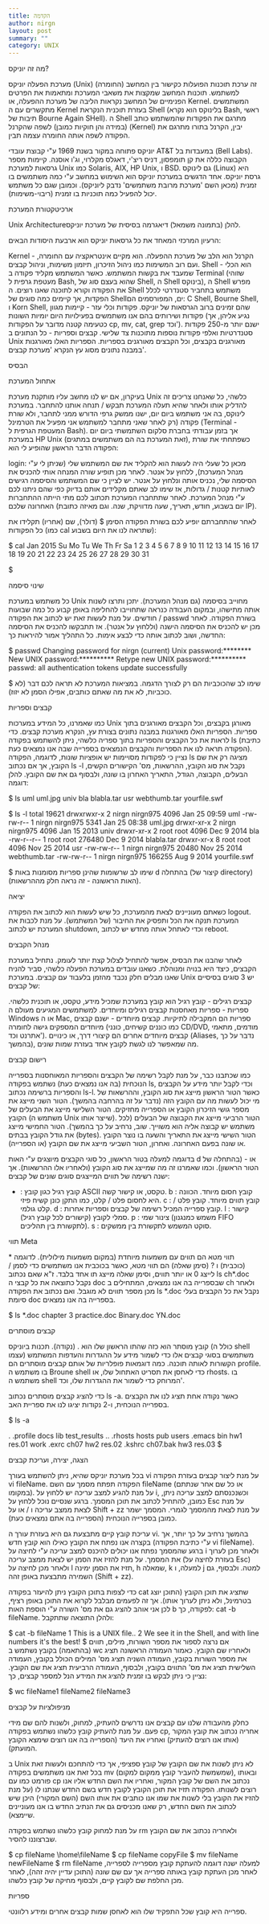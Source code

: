 ```yaml
---
title: הקדמה
author: nirgn
layout: post
summary: ""
category: UNIX
---
```

מה זה יוניקס?

מערכת הפעלה יוניקס (Unix) זה ערכת תוכנות הפועלות כקישור בין המחשב (החומרה) למשתמש. תוכנות המחשב שמקצות את משאבי המערכת ומתאמות את הפרטים הפנימיים של המחשב נקראות הליבה של מערכת ההפעלה, או Kernel. המשתמשים מתקשרים עם ה Kernel בעזרת תוכנית הנקראת Shell (בלינוקס הוא נקרא Bash, ראשי תיבות של Bourne Again SHell). ה Shell מתרגם את הפקודות שהמשתמש כותב (במידה והן חוקיות כמובן) לשפה שהקרנל (Kernel) יבין, הקרנל בתורו מתרגם את הפקודה לשפה אותה החומרה עצמה תבין.

יוניקס פתוחה במקור בשנת 1969 ע"י קבוצת עובדי AT&T במעבדות בל (Bell Labs). הקבוצה כללה את קן תומפסון, דניס ריצ'י, דאגלס מקלרוי, וג'ו אוסנה.
קיימות מספר גרסאות למערכת Unix כמו Solaris, AIX, HP Unix, ו BSD. גם לינוקס (Linux) היא גרסת יוניקס.
אחד הדגשים במערכת יוניקס הוא השימוש במחשב ע"י כמה משתמשים בו זמנית (מכאן השם 'מערכת מרובת משתמשים' נדבק ליוניקס). וכמובן שגם כל משתמש יכול להפעיל כמה תוכניות בו זמנית (ריבוי-משימות).


ארכיטקטורת המערכת

Unix Architectureלהלן (בתמונה משמאל) דיאגרמה בסיסית של מערכת יוניקס.

הרעיון המרכזי המאחד את כל גרסאות יוניקס הוא ארבעת היסודות הבאים:

Kernel - הקרנל הוא הלב של מערכת ההפעלה. הוא מקיים אינטראקציה עם החומרה, ועם רוב המשימות כמו ניהול הזיכרון, תיזמון משימות, וניהול קבצים.
Shell - הוא הכלי שמעבד את בקשות המשתמש. כאשר המשתמש מקליד פקודה ב Terminal (שזוהי מעטפת גרפית ל Bash, שהוא בעצם סוג של Shell, ה Shell בינוקס), ה Shell מפרש את הפקודה וקורא לתוכנה שאנו רוצים. ה Shell משתמש בתחביר סטנדרטי לכלל הפקדות, אך קיימים כמה סוגים של Shellים, המפורסמים הם: C Shell, Bourne Shell, ו Korn Shell, שהם זמינים ברוב הגרסאות של יוניקס.
פקודות וכלי עזר - קיימות מגוון פקודות ושירותים בהם אנו משתמשים בפעילויות היום יומיות השונות (נגיע אליהן, אך כטעימה קטנה מדובר על הפקודות cp, mv, cat, grep וכד'). ישנם יותר מ-250 פקודות סטנדרטיות ואלפי פקודות נוספות מתוכנות צד שלישי.
קבצים וספריות - כל הנתונים ב Unix מאורגנים בקבצים, וכל הקבצים מאורגנים בספריות. הספריות האלו מאורגנות במבנה נתונים מסוג עץ הנקרא 'מערכת קבצים'.


הבסיס

אתחול המערכת

בעיקרון, אם יש לנו מחשב עליו מותקנת מערכת Unix כלשהי, כל שאנחנו צריכים זה להדליק אותו ולאחר שהיא תעלה המערכת תבקש / תנחה אותנו להתחבר. במערכת לינוקס, בה אני משתמש ביום יום, ישנו ממשק גרפי הדורש ממני לתחבר, ולא שורת פקודה (רק לאחר שאני מתחבר למשתמש אני מפעיל את הטרמינל (Terminal - המעטפת הגרפית ל Bash). אך בזמן עבודתי בחברת סלקום השתמשתי ביום יום במערכת HP Unix (זאת המערכת בה הם משתמשים במתגים), כשפתחתי את שורת הפקודה הדבר הראשון שהופיע לי הוא:

login:
 מכאן כל שעלי היה לעשות הוא להקליד את שם המשתמש שלי (שניתן לי ע"י מנהל המערכת), ללחוץ על אנטר. לאחר מכן תופיע שורה המנחה אותי להכניס את הסיסמה שלי, נכניס אותה ונלחוץ על אנטר. יש לציין כי שם המשתמש והסיסמה רגישים לאותיות קטנות / גדולות, אז שימו לב שאתם מקלידים אותם בדיוק כפי שהם ניתנו לכם ע"י מנהל המערכת. לאחר שתתחברו המערכת תכתוב לכם מתי הייתה ההתחברות האחרונה שלכם (יום בשבוע, חודש, תאריך, שעה מדוויקת, שנה. וגם מאיזה כתובת IP).

לאחר שהתחברתם יופיע לכם בשורת הפקודה הסימן $ (דולר), שם (אחריו) תקלידו את כל הפקודות (כמו cal שתראה לנו את היום בשבוע):

$ cal
         Jan 2015
Su Mo Tu  We Th  Fr  Sa
                           1    2    3
  4    5    6    7    8    9  10
11  12  13  14  15  16  17
18  19  20  21  22  23  24
25  26  27  28  29  30  31

$


שינוי סיסמה

כל משתמש במערכת Unix מחוייב בסיסמה (גם מנהל המערכת). יתכן ותרצו לשנות אותה מתישהו, ובמקום העבודה כנראה שתחוייבו להחליפה באופן קבוע כל כמה שבועות / חודשים. על מנת לעשות זאת יש לכתוב את הפקודה passwd בשורת הפקודה. לאחר מכן יש להכניס את הסיסמה הישנה (וללחוץ על אנטר). אז תתבקשו להכניס את הסיסמה החדשה, ושוב לכתוב אותה כדי לבצע אימות. כל התהליך אמור להיראות כך:

$ passwd
Changing password for nirgn
(current) Unix password:********
New UNIX password:**********
Retype new UNIX password:**********
passwd: all authentication tokens update successfully

$
 שימו לב שהכוכביות הם רק לצורך הדגמה. במציאות המערכת לא תראה לכם דבר (לא כוכביות, לא את מה שאתם כותבים, אפילו הסמן לא יזוז).



קבצים וספריות

כמו שאמרנו, כל המידע במערכות Unix מאורגן בקבצים, וכל הקבצים מאורגנים בתוך ספריות. הספריות האלו מאורגנות במבנה נתונים בצורת עץ, הנקרא מערכת קבצים. כדי לראות את כל הקבצים והספריות בתוך ספריה כלשהי, ניתן להשתמש בפקודה ls (כתיבת הפקודה תראה לנו את הספריות והקבצים הנמצאים בספרייה שבה אנו נמצאים כעת). נציין כי לפקודות מסויימות יש אופציות שונות, לדוגמה, הפקודה ls מציגה רק את שם הקובץ, אך אם נכתוב ls -l נקבל את סוג הקובץ, ההרשאות, מס' הקישורים הקשים, הבעלים, הקבוצה, הגודל, התאריך האחרון בו שונה, ולבסוף גם את שם הקובץ. להלן דוגמה:

$ ls
uml
uml.jpg
univ
bla
blabla.tar
usr
webthumb.tar
yourfile.swf

$ ls -l
total 19621
drwxrwxr-x  2 nirgn      nirgn975      4096  Jan  25  09:59  uml
-rw-rw-r--     1 nirgn      nirgn975      5341  Jan  25  08:38  uml.jpg
drwxr-xr-x    2 nirgn      nirgn975      4096  Jan  15   2013  univ
drwxr-xr-x    2 root        root              4096  Dec    9  2014  bla
-rw-r--r--       1 root        root          276480  Dec    9  2014  blabla.tar
drwxr-xr-x    8 root        root              4096  Nov  25  2014  usr
-rw-rw-r--     1 nirgn      nirgn975    20480  Nov  25  2014  webthumb.tar
-rw-rw-r--     1 nirgn      nirgn975  166255  Aug    9  2014  yourfile.swf

$
 שימו לב שרשומות שהינן ספריות מסומנות באות d בהתחלה (קיצור של directory) (האות הראשונה - זה נראה חלק מההרשאות).



יציאה

כשאתם מעוניינים לצאת מהמערכת, כל שיש לעשות הוא לכתוב את הפקודה logout. המערכת תנקה את הכל ותפסיק את החיבור (של המשתמש). על מנת לכבות את המערכת יש לכתוב shutdown, וכדי לאתחל אותה מחדש יש לכתוב reboot.



מנהל הקבצים

לאחר שהבנו את הבסיס, אפשר להתחיל לצלול קצת יותר לעומק. נתחיל במערכת הקבצים, כיצד היא בנויה ומנוהלת. כשאנו עובדים במערכת הפעלה כלשהי, סביר להניח שאנו מבלים חלק נכבד מהזמן בלעבוד עם קבצים. במערכת Unix יש 3 סוגים בסיסיים של קבצים:

קבצים רגילים - קובץ רגיל הוא קובץ במערכת שמכיל מידע, טקסט, או תוכנית כלשהי.
ספריות - ספריות מאחסנות קבצים רגילים ומיוחדים. למשתמשים המגיעים מעולם ה Windows או ה Mac, ספריות הם המקבילה לתיקיות.
קבצים מיוחדים - ישנם קבצים מיוחדים המספקים גישה לחומרה (כמו כוננים קשיחים, כונני CD/DVD, מודמים, מתאמי אתרנט וכד'). קבצים מיוחדים אחרים הם קיצורי דרך, או כינויים (Aliases, נדבר על כך בהמשך), מה שמאפשר לנו לגשת לקובץ אחד בעזרת שמות שונים.


רישום קבצים

כמו שכתבנו כבר, על מנת לקבל רשימה של הקבצים והספריות המאוחסנות בספרייה הנוכחית (בה אנו נמצאים כעת) נשתמש בפקודה ls, וכדי לקבל יותר מידע על הקבצים והספריות ברשימה נכתוב ls-l. כאשר הטור הראשון מייצג את סוג הקובץ, וההרשאות של מי יכול לעשות מה עם הקובץ הזה (נדבר על זה בהרחבה בהמשך). הטור השני מייצג את מספר גושי הזיכרון הקובץ או הספרייה מחזיקים. הטור השלישי מייצג את הבעלים של הקובץ (משתמש ה Unix שייצר אותו). הטור הרביעי מייצג את הקבוצה של הבעלים (לכל משתמש יש קבוצה אליה הוא משוייך. שוב, נרחיב על כך בהמשך). הטור החמישי מייצג את גודל הקובץ בבתים (bytes). הטור השישי מייצג את התאריך והשעה בו נוצר הקובץ או שונה בפעם האחרונה. ואחרון, הטור השביעי מייצג את שם הקובץ (או הספרייה).

בדוגמה למעלה בטור הראשון, כל סוגי הקבצים מיוצגים ע"י האות d או - (בהתחלה של הטור הראשון). וכמו שאמרנו זה מה שמייצג את סוג הקובץ (ולאחריו אלו ההרשאות). אך ישנה רשימה של תווים המייצגים סוגים שונים של קבצים:

- : קובץ רגיל כגון קובץ ASCII טקסט, או קישור קשה.
b : קובץ חסום מיוחד. הכוונה היא לחסום פלט / קלט, כמו התקן כונן קשיח פיזי.
c : קובץ תווים מיוחד. קובץ פלט / קלט גולמי.
d : קובץ ספרייה המכיל רשימה של קבצים וספריות אחרות.
l : קישור סמלי לקובץ (קישורים לכל קובץ רגיל).
p : צינור שמי (משמש כמנגנון FIFO לתקשורת בין תהליכים).
s : סוקט המשמש לתקשורת בין ממשקים.


תווי Meta

תווי מטא הם תווים עם משמעות מיוחדת (במקום משמעות מילולית). לדוגמה * (כוכבית) ו ? (סימן שאלה) הם תווי מטא, כאשר בכוכבית אנו משתמשים כדי לסמן / לייצג 0 או יותר תווים, וסימן שאלה מייצג תו אחד בלבד. ז"א שאם נכתוב ls ch*.doc נקבל כתוצאה את כל קבצי ה doc שבספרייה בה אנו נמצאים, המתחילים ב ch ולאחר מכן מספר תווים לא מוגבל. ואם נכתוב את הפקודה ls *.doc נקבל את כל הקבצים בעלי סיומת doc בספרייה בה אנו נמצאים.

$ ls *.doc
chapter 3 practice.doc
Binary.doc
YN.doc


קבצים מוסתרים

קובץ מוסתר הוא כזה שהתו הראשון שלו הוא . (נקודה). תכנות ביוניקס (כולל ה shell עצמו) משתמשים בסוגי קבצים אלו כדי לשמור מידע על ההגדרות והעדפות המשתמש הקשורות לאותה תוכנה. כמה דוגמאות פופלריות של אותם קבצים מוסתרים הם profile. בו משתמש ה Broune shell כדי לאחסן את תסריט האתחול שלו, או rhosts. בו משתמש ה shell המרוחק כדי לשמור את ההגדרות שלו, וכד'.

כדי להציג קבצים מוסתרים נכתוב ls -a. כאשר נקודה אחת תציג לנו את הקבצים בספרייה הנוכחית, ו-2 נקודות יציגו לנו את ספריית האב.

$ ls -a

.               .profile       docs    lib         test_results
..              .rhosts       hosts   pub       users
.emacs    bin             hw1     res.01   work
.exrc       ch07           hw2     res.02
.kshrc      ch07.bak  hw3     res.03
$


הצגה, יצירה, ועריכת קבצים

בכל מערכת יוניקס שהיא, ניתן להשתמש בעורך vi על מנת ליצור קבצים בעזרת הפקודה vi fileName. הפקודה תפתח מסמך עם השם fileName (או כל שם אחר שנתתם במקומו). על מנת להגיע למצב עריכה יש ללחוץ על i, וכשנכנסתם למצב עריכה ניתן, כמובן, להתחיל לכתוב את תוכן המסמך. ברגע שנסיים נוכל ללחוץ על Esc על מנת לצאת ממצב עריכה ו / או על Shift + zz על מנת לצאת מהמסמך לגמרי. המסמך ישמר כמובן בספרייה הנוכחית (הספרייה בה אתם נמצאים כעת).

עריכת קובץ קיים מתבצעת גם היא בעזרת עורך ה vi. בהמשך נרחיב על כך יותר, אך בקצרה אנו נפתח את הקובץ כאילו הוא קובץ חדש (ע"י כתיבת הפקודה vi fileName). ברגע שהמסמך נפתח אנו יכולים להיכנס למצב עריכה ע"י לחיצה על i ולאחר מכן לערוך את המסמך. על מנת להזיז את הסמן יש לצאת ממצב עריכה (בעזרת לחיצה על Esc) ולאחר מכן לחיצה על l תזיז את הסמן ימינה, h שמאלה, k למעלה, ו j למטה. ולבסוף, גם השמירה מתבצעת באופן זהה (Shift + zz).

כדי לצפות בתוכן הקובץ ניתן להיעזר בפקודה cat שתציג את תוכן הקובץ (התוכן יוצג בטרמינל, ולא ניתן לערוך אותו). אך זה לפעמים מבלבל לקרוא את התוכן באופן רציף, לכן אני אוהב להציג גם את מס' השורה ע"י הוספת האות b לפקודה, כך: cat -b fileName. ולהלן התוצאה שתתקבל:

$ cat -b fileName
1   This is a UNIX file..
2   We see it in the Shell, and with line numbers it's the best!
$
 אם נרצה לספור את מספר השורות, מילים, תווים (בהתאמה) בקובץ נשתמש ב wc ולאחריו שם הקובץ. כאמור העמודה הראשונה תציג את מספר השורות בקובץ, העמודה השניה תציג מס' המילים הכולל בקובץ, העמודה השלישית תציג את מס' התווים בקובץ, ולבסוף, העמודה הרביעית תציג את שם הקובץ. נציין כי ניתן לבקש בו זמנית להציג את המידע הנל למספר קבצים, כך:

$ wc fileName1 fileName2 fileName3


מניפולציות על קבצים

כחלק מהעבודה שלנו עם קבצים אנו נדרשים להעתיק, למחוק, ולשנות להם שם מידי פעם. על מנת להעתיק קובץ כלשהו נשתמש בפקודה cp, אחריה נכתוב את קובץ המקור (אותו אנו רוצים להעתיק) ואחריו את היעד (הספרייה בה אנו רוצים שימצא הקובץ המועתק).

ב Unix לא ניתן לשנות את שם הקובץ של קובץ ספציפי, אך כדי להתחכם ולעשות זאת בכל זאת אנו משתמשים בפקודה mv (שמשמשת להעביר קובץ ממקום למקום), ובאותו פורמט כמו עם cp נכתוב את השם של קובץ המקור, ואחריו את השם החדש אליו אנו רוצים לשנותו. הפקודה תזיז את תוכן הקובץ לקובץ חדש בשם החדש שנתנו לו (על מנת להזיז את הקובץ בלי לשנות את שמו אנו כותבים את אותו השם (השם המקורי) היכן שיש לכתוב את השם החדש, רק שאנו מכניסים גם את הנתיב החדש בו אנו מעוניינים שיימצא).

על מנת למחוק קובץ כלשהו נשתמש בפקודה rm ולאחריה נכתוב את שם הקובץ שברצוננו להסיר.

$ cp fileName \home\fileName
$ cp fileName copyFile
$ mv fileName newFileName
$ rm fileName
למעלה ישנה דוגמה להעתקת קובץ מספרייה לספרייה, לאחר מכן העתקת קובץ באותה ספרייה אך עם שם שונה (התוכן עדיין יהיה זהה), לאחר מכן החלפת שם לקובץ קיים, ולבסוף מחיקה של קובץ כלשהו.



ספריות

ספרייה היא קובץ שכל התפקיד שלו הוא לאחסן שמות קבצים אחרים ומידע רלוונטי.
